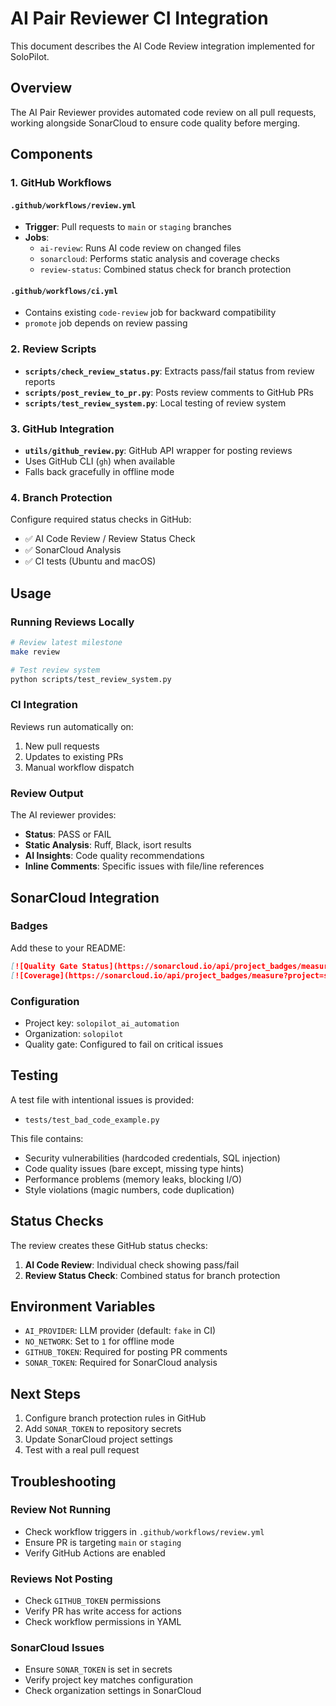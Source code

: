 # AI Pair Reviewer CI Integration

This document describes the AI Code Review integration implemented for SoloPilot.

## Overview

The AI Pair Reviewer provides automated code review on all pull requests, working alongside SonarCloud to ensure code quality before merging.

## Components

### 1. GitHub Workflows

#### `.github/workflows/review.yml`
- **Trigger**: Pull requests to `main` or `staging` branches
- **Jobs**:
  - `ai-review`: Runs AI code review on changed files
  - `sonarcloud`: Performs static analysis and coverage checks
  - `review-status`: Combined status check for branch protection

#### `.github/workflows/ci.yml`
- Contains existing `code-review` job for backward compatibility
- `promote` job depends on review passing

### 2. Review Scripts

- **`scripts/check_review_status.py`**: Extracts pass/fail status from review reports
- **`scripts/post_review_to_pr.py`**: Posts review comments to GitHub PRs
- **`scripts/test_review_system.py`**: Local testing of review system

### 3. GitHub Integration

- **`utils/github_review.py`**: GitHub API wrapper for posting reviews
- Uses GitHub CLI (`gh`) when available
- Falls back gracefully in offline mode

### 4. Branch Protection

Configure required status checks in GitHub:
- ✅ AI Code Review / Review Status Check
- ✅ SonarCloud Analysis
- ✅ CI tests (Ubuntu and macOS)

## Usage

### Running Reviews Locally

```bash
# Review latest milestone
make review

# Test review system
python scripts/test_review_system.py
```

### CI Integration

Reviews run automatically on:
1. New pull requests
2. Updates to existing PRs
3. Manual workflow dispatch

### Review Output

The AI reviewer provides:
- **Status**: PASS or FAIL
- **Static Analysis**: Ruff, Black, isort results
- **AI Insights**: Code quality recommendations
- **Inline Comments**: Specific issues with file/line references

## SonarCloud Integration

### Badges
Add these to your README:
```markdown
[![Quality Gate Status](https://sonarcloud.io/api/project_badges/measure?project=solopilot_ai_automation&metric=alert_status)](https://sonarcloud.io/summary/new_code?id=solopilot_ai_automation)
[![Coverage](https://sonarcloud.io/api/project_badges/measure?project=solopilot_ai_automation&metric=coverage)](https://sonarcloud.io/summary/new_code?id=solopilot_ai_automation)
```

### Configuration
- Project key: `solopilot_ai_automation`
- Organization: `solopilot`
- Quality gate: Configured to fail on critical issues

## Testing

A test file with intentional issues is provided:
- `tests/test_bad_code_example.py`

This file contains:
- Security vulnerabilities (hardcoded credentials, SQL injection)
- Code quality issues (bare except, missing type hints)
- Performance problems (memory leaks, blocking I/O)
- Style violations (magic numbers, code duplication)

## Status Checks

The review creates these GitHub status checks:
1. **AI Code Review**: Individual check showing pass/fail
2. **Review Status Check**: Combined status for branch protection

## Environment Variables

- `AI_PROVIDER`: LLM provider (default: `fake` in CI)
- `NO_NETWORK`: Set to `1` for offline mode
- `GITHUB_TOKEN`: Required for posting PR comments
- `SONAR_TOKEN`: Required for SonarCloud analysis

## Next Steps

1. Configure branch protection rules in GitHub
2. Add `SONAR_TOKEN` to repository secrets
3. Update SonarCloud project settings
4. Test with a real pull request

## Troubleshooting

### Review Not Running
- Check workflow triggers in `.github/workflows/review.yml`
- Ensure PR is targeting `main` or `staging`
- Verify GitHub Actions are enabled

### Reviews Not Posting
- Check `GITHUB_TOKEN` permissions
- Verify PR has write access for actions
- Check workflow permissions in YAML

### SonarCloud Issues
- Ensure `SONAR_TOKEN` is set in secrets
- Verify project key matches configuration
- Check organization settings in SonarCloud
